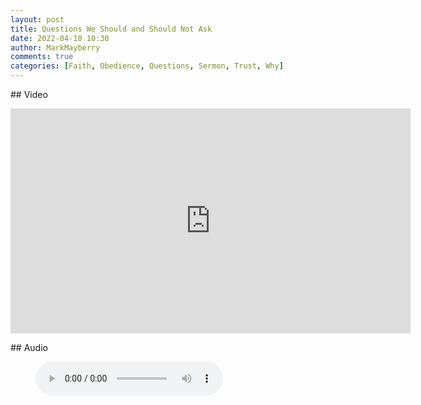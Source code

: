 ```yaml
---
layout: post
title: Questions We Should and Should Not Ask
date: 2022-04-10 10:30
author: MarkMayberry
comments: true
categories: [Faith, Obedience, Questions, Sermon, Trust, Why]
---
```

<p>## Video</p>
<p><iframe src="https://player.vimeo.com/video/699663991?h=ee08fe4d23&amp;title=0&amp;byline=0" width="640" height="360" frameborder="0" allowfullscreen=""></iframe></p>
<p>## Audio</p>
<figure class="wp-block-audio"><audio src="https://markmayberry.net/wp-content/uploads/bible-study/2022-04-10-am-MM-Questions-We-Should-and-Should-Not-Ask.mp3" controls="controls"></audio></figure>
